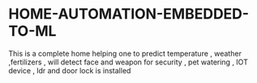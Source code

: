 # HOME-AUTOMATION-EMBEDDED-TO-ML
This is a complete home helping one to predict temperature , weather ,fertilizers , will detect face and weapon for security , pet watering , IOT device , ldr and door lock is installed
